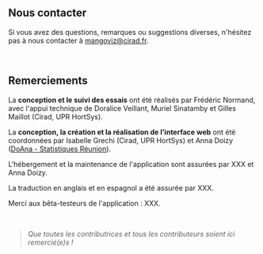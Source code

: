 ## Nous contacter

Si vous avez des questions, remarques ou suggestions diverses, n'hésitez pas à nous contacter à [mangoviz@cirad.fr](mailto:mangoviz@cirad.fr).
<!-- à créer -->

<br>


## Remerciements

La **conception et le suivi des essais** ont été réalisés par Frédéric Normand, avec l'appui technique de Doralice Veillant, Muriel Sinatamby et Gilles Maillot (Cirad, UPR HortSys).

La **conception, la création et la réalisation de l’interface web** ont été coordonnées par Isabelle Grechi (Cirad, UPR HortSys) et Anna Doizy (<a href="https://doana-r.com" target="_blank">DoAna - Statistiques Réunion</a>).

L'hébergement et la maintenance de l'application sont assurées par XXX et Anna Doizy.

La traduction en anglais et en espagnol a été assurée par XXX.

Merci aux bêta-testeurs de l'application : XXX.

<br>

> *Que toutes les contributrices et tous les contributeurs soient ici remercié(e)s !* 



